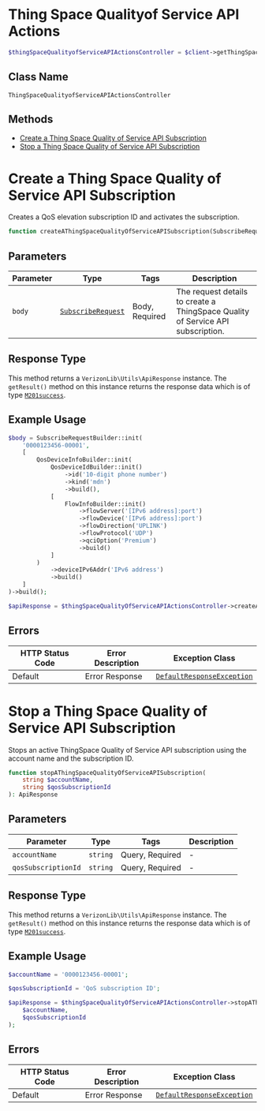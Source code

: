 # Thing Space Qualityof Service API Actions

```php
$thingSpaceQualityofServiceAPIActionsController = $client->getThingSpaceQualityofServiceAPIActionsController();
```

## Class Name

`ThingSpaceQualityofServiceAPIActionsController`

## Methods

* [Create a Thing Space Quality of Service API Subscription](../../doc/controllers/thing-space-qualityof-service-api-actions.md#create-a-thing-space-quality-of-service-api-subscription)
* [Stop a Thing Space Quality of Service API Subscription](../../doc/controllers/thing-space-qualityof-service-api-actions.md#stop-a-thing-space-quality-of-service-api-subscription)


# Create a Thing Space Quality of Service API Subscription

Creates a QoS elevation subscription ID and activates the subscription.

```php
function createAThingSpaceQualityOfServiceAPISubscription(SubscribeRequest $body): ApiResponse
```

## Parameters

| Parameter | Type | Tags | Description |
|  --- | --- | --- | --- |
| `body` | [`SubscribeRequest`](../../doc/models/subscribe-request.md) | Body, Required | The request details to create a ThingSpace Quality of Service API subscription. |

## Response Type

This method returns a `VerizonLib\Utils\ApiResponse` instance. The `getResult()` method on this instance returns the response data which is of type [`M201success`](../../doc/models/m201-success.md).

## Example Usage

```php
$body = SubscribeRequestBuilder::init(
    '0000123456-00001',
    [
        QosDeviceInfoBuilder::init(
            QosDeviceIdBuilder::init()
                ->id('10-digit phone number')
                ->kind('mdn')
                ->build(),
            [
                FlowInfoBuilder::init()
                    ->flowServer('[IPv6 address]:port')
                    ->flowDevice('[IPv6 address]:port')
                    ->flowDirection('UPLINK')
                    ->flowProtocol('UDP')
                    ->qciOption('Premium')
                    ->build()
            ]
        )
            ->deviceIPv6Addr('IPv6 address')
            ->build()
    ]
)->build();

$apiResponse = $thingSpaceQualityOfServiceAPIActionsController->createAThingSpaceQualityOfServiceAPISubscription($body);
```

## Errors

| HTTP Status Code | Error Description | Exception Class |
|  --- | --- | --- |
| Default | Error Response | [`DefaultResponseException`](../../doc/models/default-response-exception.md) |


# Stop a Thing Space Quality of Service API Subscription

Stops an active ThingSpace Quality of Service API subscription using the account name and the subscription ID.

```php
function stopAThingSpaceQualityOfServiceAPISubscription(
    string $accountName,
    string $qosSubscriptionId
): ApiResponse
```

## Parameters

| Parameter | Type | Tags | Description |
|  --- | --- | --- | --- |
| `accountName` | `string` | Query, Required | - |
| `qosSubscriptionId` | `string` | Query, Required | - |

## Response Type

This method returns a `VerizonLib\Utils\ApiResponse` instance. The `getResult()` method on this instance returns the response data which is of type [`M201success`](../../doc/models/m201-success.md).

## Example Usage

```php
$accountName = '0000123456-00001';

$qosSubscriptionId = 'QoS subscription ID';

$apiResponse = $thingSpaceQualityOfServiceAPIActionsController->stopAThingSpaceQualityOfServiceAPISubscription(
    $accountName,
    $qosSubscriptionId
);
```

## Errors

| HTTP Status Code | Error Description | Exception Class |
|  --- | --- | --- |
| Default | Error Response | [`DefaultResponseException`](../../doc/models/default-response-exception.md) |

